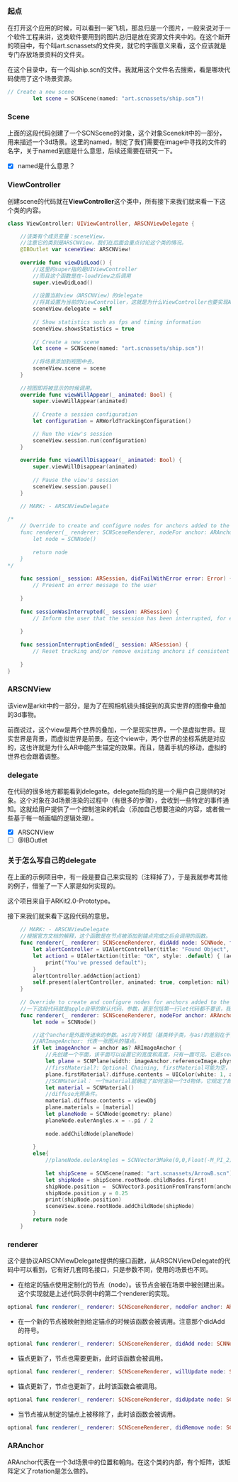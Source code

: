 ### 起点

在打开这个应用的时候，可以看到一架飞机，那总归是一个图片，一般来说对于一个软件工程来讲，这类软件要用到的图片总归是放在资源文件夹中的。在这个新开的项目中，有个叫art.scnassets的文件夹，就它的字面意义来看，这个应该就是专门存放场景资料的文件夹。

在这个目录中，有一个叫ship.scn的文件。我就用这个文件名去搜索，看是哪块代码使用了这个场景资源。

```swift
// Create a new scene
        let scene = SCNScene(named: "art.scnassets/ship.scn”)!
```

### Scene
上面的这段代码创建了一个SCNScene的对象，这个对象Scenekit中的一部分，用来描述一个3d场景。这里的named，制定了我们需要在image中寻找的文件的名字，关于named到底是什么意思，后续还需要在研究一下。
- [x] named是什么意思？

### ViewController
创建scene的代码就在**ViewController**这个类中，所有接下来我们就来看一下这个类的内容。

```swift
class ViewController: UIViewController, ARSCNViewDelegate {

    //该类有个成员变量：sceneView，
    //注意它的类别是ARSCNView，我们在后面会重点讨论这个类的情况。
    @IBOutlet var sceneView: ARSCNView!
    
    override func viewDidLoad() {
        //这里的super指的是UIViewController
        //而且这个函数是在-loadView之后调用
        super.viewDidLoad()
        
        //设置当前view（ARSCNView）的delegate
        //将其设置为当前的ViewController，这就是为什么ViewController也要实现ARSCNViewDelegate这个protocol的原因。
        sceneView.delegate = self
        
        // Show statistics such as fps and timing information
        sceneView.showsStatistics = true
        
        // Create a new scene
        let scene = SCNScene(named: "art.scnassets/ship.scn")!
        
        //将场景添加到视图中去。
        sceneView.scene = scene
    }
    
    //视图即将被显示的时候调用。
    override func viewWillAppear(_ animated: Bool) {
        super.viewWillAppear(animated)
        
        // Create a session configuration
        let configuration = ARWorldTrackingConfiguration()

        // Run the view's session
        sceneView.session.run(configuration)
    }
    
    override func viewWillDisappear(_ animated: Bool) {
        super.viewWillDisappear(animated)
        
        // Pause the view's session
        sceneView.session.pause()
    }

    // MARK: - ARSCNViewDelegate
    
/*
    // Override to create and configure nodes for anchors added to the view's session.
    func renderer(_ renderer: SCNSceneRenderer, nodeFor anchor: ARAnchor) -> SCNNode? {
        let node = SCNNode()
     
        return node
    }
*/
    
    func session(_ session: ARSession, didFailWithError error: Error) {
        // Present an error message to the user
        
    }
    
    func sessionWasInterrupted(_ session: ARSession) {
        // Inform the user that the session has been interrupted, for example, by presenting an overlay
        
    }
    
    func sessionInterruptionEnded(_ session: ARSession) {
        // Reset tracking and/or remove existing anchors if consistent tracking is required
        
    }
}
```

### ARSCNView
该view是arkit中的一部分，是为了在照相机镜头捕捉到的真实世界的图像中叠加的3d事物。

前面说过，这个view是两个世界的叠加，一个是现实世界，一个是虚拟世界。现实世界是背景，而虚拟世界是前景。在这个view中，两个世界的坐标系统是对应的，这也许就是为什么AR中能产生锚定的效果。而且，随着手机的移动，虚拟的世界也会跟着调整。

### delegate
在代码的很多地方都能看到delegate。delegate指向的是一个用户自己提供的对象。这个对象在3d场景渲染的过程中（有很多的步骤），会收到一些特定的事件通知。这就给用户提供了一个控制渲染的机会（添加自己想要渲染的内容，或者做一些基于每一帧画幅的逻辑处理）。

- [x] ARSCNView
- [ ] @IBOutlet

### 关于怎么写自己的delegate
在上面的示例项目中，有一段是要自己来实现的（注释掉了），于是我就参考其他的例子，借鉴了一下人家是如何实现的。

这个项目来自于ARKit2.0-Prototype。

接下来我们就来看下这段代码的意思。

```swift
    // MARK: - ARSCNViewDelegate
    //根据官方文档的解释，这个函数是在节点被添加到锚点完成之后会调用的函数。
    func renderer(_ renderer: SCNSceneRenderer, didAdd node: SCNNode, for anchor: ARAnchor) {
        let alertController = UIAlertController(title: "Found Object", message: "This is your object.", preferredStyle: .alert)
        let action1 = UIAlertAction(title: "OK", style: .default) { (action:UIAlertAction) in
            print("You've pressed default");
        }
        alertController.addAction(action1)
        self.present(alertController, animated: true, completion: nil)
    }
    
    // Override to create and configure nodes for anchors added to the view's session.
    //一下这段代码就是apple自带的默认代码，参数，甚至包括第一行let代码都不要该，我们只需要实现后面的代码即可。这段代码用来创建一个节点。
    func renderer(_ renderer: SCNSceneRenderer, nodeFor anchor: ARAnchor) -> SCNNode? {
        let node = SCNNode()

        //这个anchor是外面传进来的参数。as?向下转型（基类转子类，与as!的差别在于，如果转换失败，将会转变成nil）。所以这里的逻辑是，先尝试从ARAnhor转成ARImageAnchor，如果转成功了，就继续处理，如果没有转成功的话，就走到else分支上去了。
        //ARImageAnchor: 代表一张图片的锚点。
        if let imageAnchor = anchor as? ARImageAnchor {
            //先创建一个平面，该平面可以设置它的宽度和高度，只有一面可见。它是scenekit的一部分。
            let plane = SCNPlane(width: imageAnchor.referenceImage.physicalSize.width, height: imageAnchor.referenceImage.physicalSize.height)
            //firstMaterial?: Optional Chaining, firstMaterial可能为空，如果为空的话就直接退出，不会造成runtime error。
            plane.firstMaterial?.diffuse.contents = UIColor(white: 1, alpha: 0.8)
            //SCNMaterial： 一个material就确定了如何渲染一个3d物体，它规定了颜色和相关的文字。
            let material = SCNMaterial()
            //diffuse光照条件。
            material.diffuse.contents = viewObj
            plane.materials = [material]
            let planeNode = SCNNode(geometry: plane)
            planeNode.eulerAngles.x = -.pi / 2
            
            node.addChildNode(planeNode)
            
        }
        else{
            //planeNode.eulerAngles = SCNVector3Make(0,0,Float(-M_PI_2))
            
            let shipScene = SCNScene(named: "art.scnassets/ArrowB.scn")!
            let shipNode = shipScene.rootNode.childNodes.first!
            shipNode.position =  SCNVector3.positionFromTransform(anchor.transform)
            shipNode.position.y = 0.25
            print(shipNode.position)
            sceneView.scene.rootNode.addChildNode(shipNode)
        }
        return node
    }
```

### renderer
这个是协议ARSCNViewDelegate提供的接口函数，从ARSCNViewDelegate的代码中可以看到，它有好几套同名接口，只是参数不同，使用的场景也不同。

- 在给定的锚点使用定制化的节点（node）。该节点会被在场景中被创建出来。这个实现就是上述代码示例中的第二个renderer的实现。
```swift
optional func renderer(_ renderer: SCNSceneRenderer, nodeFor anchor: ARAnchor) -> SCNNode?
```
- 在一个新的节点被映射到给定锚点的时候该函数会被调用。注意那个didAdd的符号。
```swift
optional func renderer(_ renderer: SCNSceneRenderer, didAdd node: SCNNode, for anchor: ARAnchor)
```
- 锚点更新了，节点也需要更新，此时该函数会被调用。
```swift
optional func renderer(_ renderer: SCNSceneRenderer, willUpdate node: SCNNode, for anchor: ARAnchor)
```
- 锚点更新了，节点也更新了，此时该函数会被调用。
```swift
optional func renderer(_ renderer: SCNSceneRenderer, didUpdate node: SCNNode, for anchor: ARAnchor)
```
- 当节点被从制定的锚点上被移除了，此时该函数会被调用。
```swift
optional func renderer(_ renderer: SCNSceneRenderer, didRemove node: SCNNode, for anchor: ARAnchor)
```

### ARAnchor
ARAnchor代表在一个3d场景中的位置和朝向。在这个类的内部，有个矩阵，该矩阵定义了rotation是怎么做的。
